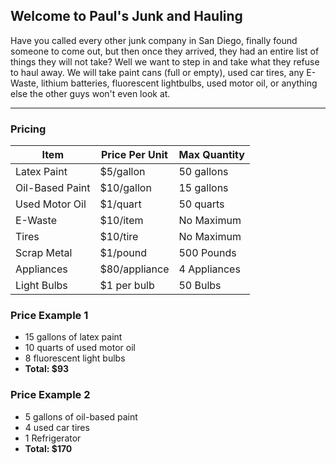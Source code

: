 ## Welcome to Paul's Junk and Hauling

Have you called every other junk company in San Diego, finally found someone to come out, but then once they arrived, they had an entire list of things they will not take? Well we want to step in and take what they refuse to haul away. We will take paint cans (full or empty), used car tires, any E-Waste, lithium batteries, fluorescent lightbulbs, used motor oil, or anything else the other guys won't even look at.

***

### Pricing

Item | Price Per Unit | Max Quantity
-----|----------------|--------------
Latex Paint | $5/gallon | 50 gallons
Oil-Based Paint | $10/gallon | 15 gallons
Used Motor Oil | $1/quart | 50 quarts
E-Waste | $10/item | No Maximum
Tires | $10/tire | No Maximum
Scrap Metal | $1/pound | 500 Pounds
Appliances | $80/appliance | 4 Appliances
Light Bulbs | $1 per bulb | 50 Bulbs

### Price Example 1

* 15 gallons of latex paint
* 10 quarts of used motor oil
* 8 fluorescent light bulbs
* **Total: $93**

### Price Example 2

* 5 gallons of oil-based paint
* 4 used car tires
* 1 Refrigerator
* **Total: $170**
